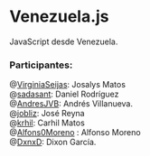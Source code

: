 
# Venezuela.js

JavaScript desde Venezuela.

### Participantes:

@[VirginiaSeijas](http://twitter.com/VirginiaSeijas): Josalys Matos <br/>
@[sadasant](http://twitter.com/sadasant): Daniel Rodríguez  <br/>
@[AndresJVB](http://twitter.com/AndresJVB): Andrés Villanueva. <br/>
@[jobliz](http://twitter.com/jobliz): José Reyna <br/>
@[krhil](http://twitter.com/krhil): Carhil Matos <br/>
@[Alfons0Moreno](http://twitter.com/Alfons0Moreno) : Alfonso Moreno <br/>
@[DxnxD](http://twitter.com/DxnxD): Dixon García. <br/>
